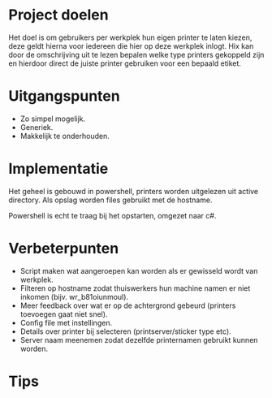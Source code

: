 # Project doelen

Het doel is om gebruikers per werkplek hun eigen printer te laten kiezen, deze
geldt hierna voor iedereen die hier op deze werkplek inlogt. Hix kan door de
omschrijving uit te lezen bepalen welke type printers gekoppeld zijn en
hierdoor direct de juiste printer gebruiken voor een bepaald etiket.

# Uitgangspunten

* Zo simpel mogelijk.
* Generiek.
* Makkelijk te onderhouden.

# Implementatie

Het geheel is gebouwd in powershell, printers worden uitgelezen uit active
directory.  Als opslag worden files gebruikt met de hostname.

Powershell is echt te traag bij het opstarten, omgezet naar c#.

# Verbeterpunten

* Script maken wat aangeroepen kan worden als er gewisseld wordt van werkplek.
* Filteren op hostname zodat thuiswerkers hun machine namen er niet inkomen (bijv. wr_b81oiunmoul).
* Meer feedback over wat er op de achtergrond gebeurd (printers toevoegen gaat
  niet snel).
* Config file met instellingen.
* Details over printer bij selecteren (printserver/sticker type etc).
* Server naam meenemen zodat dezelfde printernamen gebruikt kunnen worden.

# Tips
